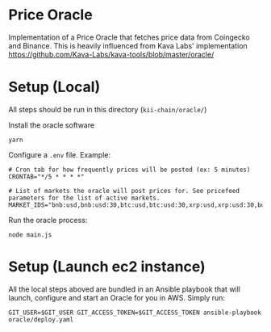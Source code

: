# Price Oracle
Implementation of a Price Oracle that fetches price data from Coingecko and Binance. This is heavily influenced from Kava Labs' implementation https://github.com/Kava-Labs/kava-tools/blob/master/oracle/

# Setup (Local)
All steps should be run in this directory (`kii-chain/oracle/`)

Install the oracle software
```
yarn
```

Configure a `.env` file. Example:
```
# Cron tab for how frequently prices will be posted (ex: 5 minutes)
CRONTAB="*/5 * * * *"

# List of markets the oracle will post prices for. See pricefeed parameters for the list of active markets.
MARKET_IDS="bnb:usd,bnb:usd:30,btc:usd,btc:usd:30,xrp:usd,xrp:usd:30,busd:usd,busd:usd:30,kava:usd,kava:usd:30,hard:usd,hard:usd:30,usdx:usd"
```

Run the oracle process:
```
node main.js
```

# Setup (Launch ec2 instance)
All the local steps aboved are bundled in an Ansible playbook that will launch, configure and start an Oracle for you in AWS.
Simply run:
```
GIT_USER=$GIT_USER GIT_ACCESS_TOKEN=$GIT_ACCESS_TOKEN ansible-playbook oracle/deploy.yaml
```
